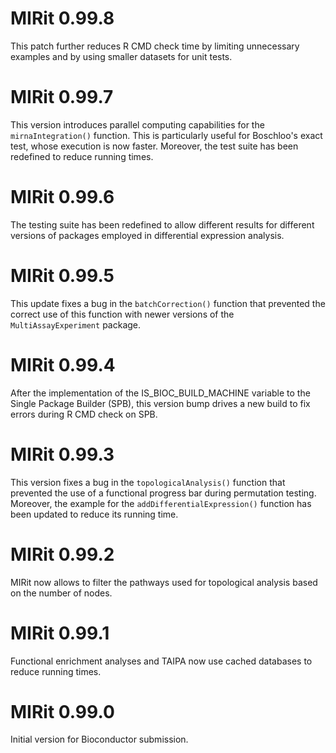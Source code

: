 # MIRit 0.99.8

This patch further reduces R CMD check time by limiting unnecessary examples
and by using smaller datasets for unit tests.

# MIRit 0.99.7

This version introduces parallel computing capabilities for the
`mirnaIntegration()` function. This is particularly useful for Boschloo's
exact test, whose execution is now faster. Moreover, the test suite has been
redefined to reduce running times.

# MIRit 0.99.6

The testing suite has been redefined to allow different results for different
versions of packages employed in differential expression analysis.

# MIRit 0.99.5

This update fixes a bug in the `batchCorrection()` function that prevented the
correct use of this function with newer versions of the `MultiAssayExperiment`
package.

# MIRit 0.99.4

After the implementation of the IS_BIOC_BUILD_MACHINE variable to the Single
Package Builder (SPB), this version bump drives a new build to fix errors 
during R CMD check on SPB.

# MIRit 0.99.3

This version fixes a bug in the `topologicalAnalysis()` function that
prevented the use of a functional progress bar during permutation testing.
Moreover, the example for the `addDifferentialExpression()` function has been updated to reduce its running time.

# MIRit 0.99.2

MIRit now allows to filter the pathways used for topological analysis based
on the number of nodes.

# MIRit 0.99.1

Functional enrichment analyses and TAIPA now use cached databases to reduce
running times.

# MIRit 0.99.0

Initial version for Bioconductor submission.
